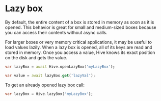 # Lazy box

By default, the entire content of a box is stored in memory as soon as it is opened. This behavior is great for small and medium-sized boxes because you can access their contents without async calls.

For larger boxes or very memory critical applications, it may be useful to load values lazily. When a lazy box is opened, all of its keys are read and stored in memory. Once you access a value, Hive knows its exact position on the disk and gets the value.

```dart
var lazyBox = await Hive.openLazyBox('myLazyBox');

var value = await lazyBox.get('lazyVal');
```

To get an already opened lazy box call:

```dart
var lazyBox = Hive.lazyBox('myLazyBox');
```
